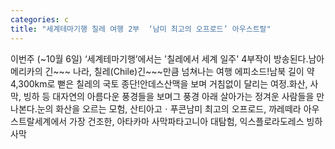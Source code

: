 ```yaml
---
categories: c
title: "세계테마기행 칠레 여행 2부  ‘남미 최고의 오프로드’ 아우스트랄"
---
```

이번주 (~10월 6일) ‘세계테마기행’에서는 &#39;칠레에서 세계 일주&#39; 4부작이 방송된다.남아메리카의 긴~~~ 나라, 칠레(Chile)긴~~~만큼 넘쳐나는 여행 에피소드!남북 길이 약 4,300km로 뻗은 칠레의 국토 종단!안데스산맥을 보며 거침없이 달리는 여정.화산, 사막, 빙하 등 대자연의 아름다운 풍경들을 보며그 풍경 아래 살아가는 정겨운 사람들을 만나본다.눈의 화산을 오르는 모험, 산티아고ㆍ푸콘남미 최고의 오프로드, 까레떼라 아우스트랄세계에서 가장 건조한, 아타카마 사막파타고니아 대탐험, 익스플로라도레스 빙하사막